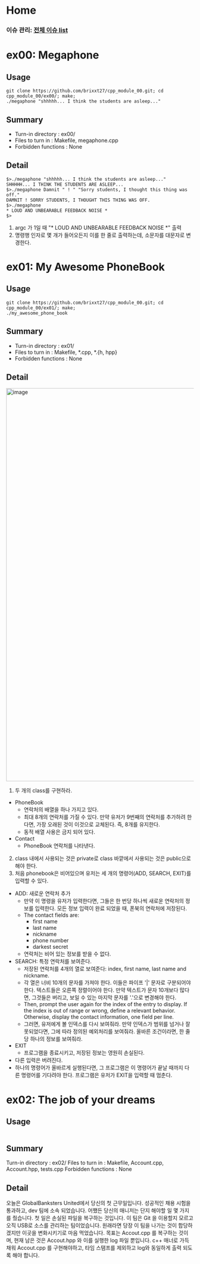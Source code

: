 # Home
### 이슈 관리: [전체 이슈 list](https://github.com/brixxt27/cpp_module_00/issues/7)

# ex00: Megaphone
## Usage
```
git clone https://github.com/brixxt27/cpp_module_00.git; cd cpp_module_00/ex00/; make;
./megaphone "shhhhh... I think the students are asleep..." 
```
## Summary
- Turn-in directory : ex00/
- Files to turn in : Makefile, megaphone.cpp
- Forbidden functions : None
## Detail
```
$>./megaphone "shhhhh... I think the students are asleep..."
SHHHHH... I THINK THE STUDENTS ARE ASLEEP...
$>./megaphone Damnit " ! " "Sorry students, I thought this thing was off."
DAMNIT ! SORRY STUDENTS, I THOUGHT THIS THING WAS OFF.
$>./megaphone
* LOUD AND UNBEARABLE FEEDBACK NOISE *
$>
```
1. argc 가 1일 때 "* LOUD AND UNBEARABLE FEEDBACK NOISE *" 출력
2. 명령행 인자로 몇 개가 들어오든지 이를 한 줄로 출력하는데, 소문자를 대문자로 변경한다.

# ex01: My Awesome PhoneBook
## Usage
```
git clone https://github.com/brixxt27/cpp_module_00.git; cd cpp_module_00/ex01/; make;
./my_awesome_phone_book
```
## Summary
- Turn-in directory : ex01/
- Files to turn in : Makefile, *.cpp, *.{h, hpp}
- Forbidden functions : None
## Detail
<img width="1054" alt="image" src="https://user-images.githubusercontent.com/83959536/208841753-949c818e-02ed-4bae-b955-9ea7557abe03.png">


1. 두 개의 class를 구현하라.
- PhoneBook
	- 연락처의 배열을 하나 가지고 있다.
	- 최대 8개의 연락처를 가질 수 있다. 만약 유저가 9번째의 연락처를 추가하려 한다면, 가장 오래된 것이 이것으로 교체된다. 즉, 8개를 유지한다.
	- 동적 배열 사용은 금지 되어 있다.
- Contact
	- PhoneBook 연락처를 나타낸다.
2. class 내에서 사용되는 것은 private로 class 바깥에서 사용되는 것은 public으로 해야 한다.
3. 처음 phonebook은 비어있으며 유저는 세 개의 명령어(ADD, SEARCH, EXIT)를 입력할 수 있다.

-  ADD: 새로운 연락처 추가
	- 만약 이 명령을 유저가 입력한다면, 그들은 한 번당 하나씩 새로운 연락처의 정보를 입력한다.
	모든 정보 입력이 완료 되었을 때, 폰북의 연락처에 저장된다.
	- The contact fields are: 
		- first name
		- last name
		- nickname
		- phone number
		- darkest secret
	- 연락처는 비어 있는 정보를 받을 수 없다.
-  SEARCH: 특정 연락처를 보여준다.
	-  저장된 연락처를 4개의 열로 보여준다: index, first name, last name and nickname.
	-  각 열은 너비 10개의 문자를 가져야 한다. 이들은 파이프 '|' 문자로 구분되어야 한다. 텍스트들은 오른쪽 정렬이어야 한다.
	만약 텍스트가 문자 10개보다 많다면, 그것들은 버리고, 보일 수 있는 마지막 문자를 '.'으로 변경해야 한다.
	-  Then, prompt the user again for the index of the entry to display. If the index
	is out of range or wrong, define a relevant behavior. Otherwise, display the
	contact information, one field per line.
	- 그러면, 유저에게 볼 인덱스를 다시 보여줘라. 만약 인덱스가 범위를 넘거나 잘못되었다면, 그에 따라 정의된 예외처리를 보여줘라.
	올바른 조건이라면, 한 줄 당 하나의 정보를 보여줘라.
- EXIT
	-  프로그램을 종료시키고, 저장된 정보는 영원히 손실된다.
- 다른 입력은 버려진다.
- 하나의 명령어가 올바르게 실행된다면, 그 프로그램은 이 명령어가 끝날 때까지 다른 명령어를 기다려야 한다.
프로그램은 유저가 EXIT을 입력할 때 멈춘다.
# ex02: The job of your dreams
## Usage
```
```
## Summary
Turn-in directory : ex02/
Files to turn in : Makefile, Account.cpp, Account.hpp, tests.cpp
Forbidden functions : None
## Detail
오늘은 GlobalBanksters United에서 당신의 첫 근무일입니다. 성공적인 채용 시험을 통과하고, dev 팀에 소속 되었습니다. 어쨌든 당신의 매니저는 단지 해야할 일 몇 가지를 줬습니다. 첫 일은 손실된 파일을 복구하는 것입니다. 이 팀은 Git 을 이용할지 모르고 오직 USB로 소스를 관리하는 팀이었습니다. 원래라면 당장 이 팀을 나가는 것이 합당하겠지만 이곳을 변화시키기로 마음 먹었습니다. 목표는 Accout.cpp 를 복구하는 것이며, 현재 남은 것은 Accout.hpp 와 이를 실행한 log 파일 뿐입니다. c++ 매너로 가득 채워 Accout.cpp 를 구현해야하고, 타임 스탬프를 제외하고 log와 동일하게 출력 되도록 해야 합니다.
